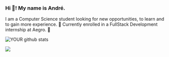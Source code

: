 
### Hi 👋! My name is André.
I am a Computer Science student looking for new opportunities, to learn and to gain more experience. 🤝
Currently enrolled in a FullStack Development internship at Aegro. 🌱

![YOUR github stats](https://github-readme-stats.vercel.app/api?username=AndreVitorG)

[<img src="https://img.shields.io/badge/linkedin-%230077B5.svg?&style=for-the-badge&logo=linkedin&logoColor=white" />](https://www.linkedin.com/in/andre-vitor-gabriel-2a70b521b)
